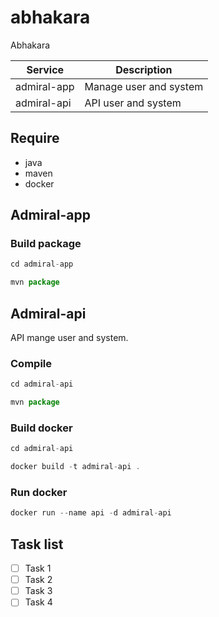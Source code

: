 # abhakara
Abhakara

Service | Description
------------ | -------------
admiral-app | Manage user and system
admiral-api | API user and system

## Require
* java
* maven
* docker

## Admiral-app

### Build package
```javascript
cd admiral-app

mvn package
```

## Admiral-api
API mange user and system.

### Compile
```javascript
cd admiral-api

mvn package
```

### Build docker
```javascript
cd admiral-api

docker build -t admiral-api .
```

### Run docker
```javascript
docker run --name api -d admiral-api
```

## Task list
- [ ] Task 1
- [ ] Task 2
- [ ] Task 3
- [ ] Task 4